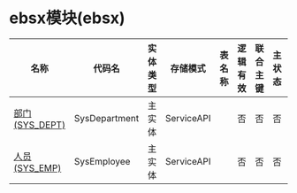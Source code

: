 # ebsx模块(ebsx) <!-- {docsify-ignore-all} -->



|    名称   | 代码名      |  实体类型   |  存储模式 |  表名称  |  逻辑有效   |  联合主键   |  主状态   |  权限控制  |  启用审计    |  备注  |
| --------  |------------| -----   |  --------|  --------|  --------|  -------- |  -------- | -------- | -------- |-------- |
|[部门(SYS_DEPT)](module/ebsx/SysDepartment)|SysDepartment|主实体|ServiceAPI||否|否|否|自控制|否|ebsx|
|[人员(SYS_EMP)](module/ebsx/SysEmployee)|SysEmployee|主实体|ServiceAPI||否|否|否|自控制|否|ebsx|

